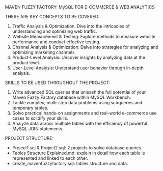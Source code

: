 MAVEN FUZZY FACTORY: MySQL FOR E-COMMERCE & WEB ANALYTICS


THERE ARE KEY CONCEPTS TO BE COVERED:

1. Traffic Analysis & Optimization: Dive into the intricacies of understanding and optimizing web traffic.
2. Website Measurement & Testing: Explore methods to measure website performance and conduct effective testing.
3. Channel Analysis & Optimization: Delve into strategies for analyzing and optimizing marketing channels.
4. Product-Level Analysis: Uncover insights by analyzing data at the product level.
5. User-Level Analysis: Understand user behavior through in-depth analysis.
   

SKILLS TO BE USED THROUGHOUT THE PROJECT:

1. Write advanced SQL queries that unleash the full potential of your Maven Fuzzy Factory database within MySQL Workbench.
2. Tackle complex, multi-step data problems using subqueries and temporary tables.
3. Solve practical hands-on assignments and real-world e-commerce use cases to solidify your skills.
4. Analyze data across multiple tables with the efficiency of powerful MySQL JOIN statements.


PROJECT STRUCTURE:

- Project1.sql & Project2.sql: 2 projects to solve database queries.
- Tables Structure Explained.md: explain in detail how each table is represented and linked to each other.
- create_mavenfuzzyfactory.sql: tables structure and data.
